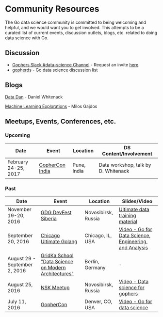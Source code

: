 # Community Resources

The Go data science community is committed to being welcoming and helpful, and we would want you to get involved. This attempts to be a curated list of current events, discussion outlets, blogs, etc. related to doing data science with Go.

## Discussion

- [Gophers Slack #data-science Channel](https://gophers.slack.com/messages/data-science/) - Request an invite [here](https://invite.slack.golangbridge.org/).
- [gopherds](https://groups.google.com/forum/#!forum/gopherds) - Go data science discussion list

## Blogs

[Data Dan](http://www.datadan.io/) - Daniel Whitenack

[Machine Learning Explorations](http://mlexplore.org/) - Milos Gajdos

## Meetups, Events, Conferences, etc.

### Upcoming

| Date             | Event                                         |     Location         | DS Content/Involvement |
| -----------------|-----------------------------------------------|----------------------|------------------------|
| February 24-25, 2017  | [GopherCon India](http://www.gophercon.in/)  | Pune, India | Data workshop, talk by D. Whitenack |

### Past

| Date             | Event                                         |  Location            | Slides/Video           |
| -----------------|-----------------------------------------------|----------------------|------------------------|
| November 19-20, 2016 | [GDG DevFest Siberia](https://devfest.gdg.org.ru/en/) | Novosibirsk, Russia | [Ultimate data training material](https://github.com/ardanlabs/gotraining/tree/master/courses/data_science) |
| September 20, 2016 | [Chicago Ultimate Golang](http://www.meetup.com/Chicago-Ultimate-Golang/events/232867446/) | Chicago, IL, USA | [Video - Go for Data Science, Engineering, and Analysis](https://vimeo.com/184654135) |
| August 29 - September 2, 2016 | [GridKa School "Data Science on Modern Architectures"](http://gridka-school.scc.kit.edu/2016/) | Berlin, Germany | - |
| August 25, 2016  | [NSK Meetup](https://golang-nsk.party/)  | Novosibirsk, Russia | [Video - Data science for gophers](https://youtu.be/2v0l0RTvlkQ) |
| July 11, 2016  | [GopherCon](https://www.gophercon.com/)  | Denver, CO, USA | [Video - Go for data science](https://youtu.be/D5tDubyXLrQ) |

